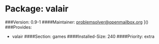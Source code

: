 Package: valair 
============= 

###Version: 0.9-1
####Maintainer: problemsolver@openmailbox.org
]()
###Provides:
  * valair
####Section: games
####Installed-Size: 240
####Priority: extra
